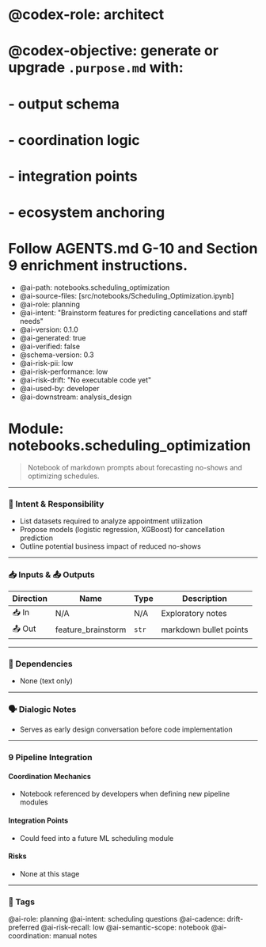 # @codex-role: architect
# @codex-objective: generate or upgrade `.purpose.md` with:
# - output schema
# - coordination logic
# - integration points
# - ecosystem anchoring
# Follow AGENTS.md G-10 and Section 9 enrichment instructions.
- @ai-path: notebooks.scheduling_optimization
- @ai-source-files: [src/notebooks/Scheduling_Optimization.ipynb]
- @ai-role: planning
- @ai-intent: "Brainstorm features for predicting cancellations and staff needs"
- @ai-version: 0.1.0
- @ai-generated: true
- @ai-verified: false
- @schema-version: 0.3
- @ai-risk-pii: low
- @ai-risk-performance: low
- @ai-risk-drift: "No executable code yet"
- @ai-used-by: developer
- @ai-downstream: analysis_design

# Module: notebooks.scheduling_optimization
> Notebook of markdown prompts about forecasting no-shows and optimizing schedules.

---

### 🎯 Intent & Responsibility
- List datasets required to analyze appointment utilization
- Propose models (logistic regression, XGBoost) for cancellation prediction
- Outline potential business impact of reduced no-shows

---

### 📥 Inputs & 📤 Outputs
| Direction | Name | Type | Description |
|-----------|------|------|-------------|
| 📥 In | N/A | N/A | Exploratory notes |
| 📤 Out | feature_brainstorm | `str` | markdown bullet points |

---

### 🔗 Dependencies
- None (text only)

---

### 🗣 Dialogic Notes
- Serves as early design conversation before code implementation

---

### 9 Pipeline Integration
#### Coordination Mechanics
- Notebook referenced by developers when defining new pipeline modules

#### Integration Points
- Could feed into a future ML scheduling module

#### Risks
- None at this stage

---

### 🧠 Tags
@ai-role: planning
@ai-intent: scheduling questions
@ai-cadence: drift-preferred
@ai-risk-recall: low
@ai-semantic-scope: notebook
@ai-coordination: manual notes
